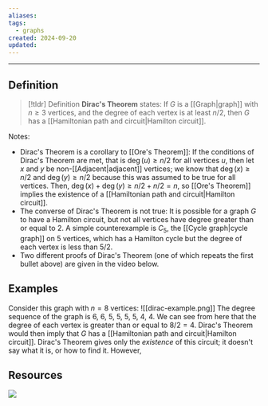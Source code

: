 ```yaml
---
aliases: 
tags:
  - graphs
created: 2024-09-20
updated:
---
```

---
## Definition 

> [!tldr] Definition
> **Dirac's Theorem** states: 
> If $G$ is a [[Graph|graph]] with $n \geq 3$ vertices, and the degree of each vertex is at least $n/2$, then $G$ has a [[Hamiltonian path and circuit|Hamilton circuit]]. 

Notes: 
- Dirac's Theorem is a corollary to [[Ore's Theorem]]: If the conditions of Dirac's Theorem are met, that is $\deg(u) \geq n/2$ for all vertices $u$, then let $x$ and $y$ be non-[[Adjacent|adjacent]] vertices; we know that $\deg(x) \geq n/2$ and $\deg(y) \geq n/2$ because this was assumed to be true for all vertices. Then, $\deg(x) + \deg(y) \geq n/2 + n/2 = n$, so [[Ore's Theorem]] implies the existence of a [[Hamiltonian path and circuit|Hamilton circuit]]. 
- The converse of Dirac's Theorem is not true: It is possible for a graph $G$ to have a Hamilton circuit, but not all vertices have degree greater than or equal to 2. A simple counterexample is $C_5$, the [[Cycle graph|cycle graph]] on $5$ vertices, which has a Hamilton cycle but the degree of each vertex is less than $5/2$. 
- Two different proofs of Dirac's Theorem (one of which repeats the first bullet above) are given in the video below. 

## Examples 

Consider this graph with $n=8$ vertices: 
![[dirac-example.png]]
The degree sequence of the graph is 6, 6, 5, 5, 5, 5, 4, 4. We can see from here that the degree of each vertex is greater than or equal to $8/2 = 4$. Dirac's Theorem would then imply that $G$ has a [[Hamiltonian path and circuit|Hamilton circuit]]. Dirac's Theorem gives only the *existence* of this circuit; it doesn't say what it is, or how to find it. However, 


## Resources 

![](https://www.youtube.com/watch?v=S7bORlkfwsA)
